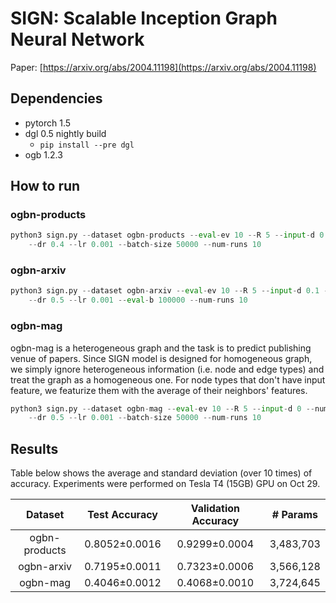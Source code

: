 SIGN: Scalable Inception Graph Neural Network
==========================
Paper: [https://arxiv.org/abs/2004.11198](https://arxiv.org/abs/2004.11198)


Dependencies
------------
- pytorch 1.5
- dgl 0.5 nightly build
    - `pip install --pre dgl`
- ogb 1.2.3


How to run
-------------
### ogbn-products
```python
python3 sign.py --dataset ogbn-products --eval-ev 10 --R 5 --input-d 0.3 --num-h 512 \
    --dr 0.4 --lr 0.001 --batch-size 50000 --num-runs 10
```

### ogbn-arxiv
```python
python3 sign.py --dataset ogbn-arxiv --eval-ev 10 --R 5 --input-d 0.1 --num-h 512 \
    --dr 0.5 --lr 0.001 --eval-b 100000 --num-runs 10
```

### ogbn-mag
ogbn-mag is a heterogeneous graph and the task is to predict publishing venue
of papers. Since SIGN model is designed for homogeneous graph, we simply ignore
heterogeneous information (i.e. node and edge types) and treat the graph as a
homogeneous one. For node types that don't have input feature, we featurize them
with the average of their neighbors' features.

```python
python3 sign.py --dataset ogbn-mag --eval-ev 10 --R 5 --input-d 0 --num-h 512 \
    --dr 0.5 --lr 0.001 --batch-size 50000 --num-runs 10
```


Results
----------
Table below shows the average and standard deviation (over 10 times) of
accuracy. Experiments were performed on Tesla T4 (15GB) GPU on Oct 29.

| Dataset         | Test Accuracy   | Validation Accuracy   | # Params    |
| :-------------: | :-------------: | :-------------------: | :---------: |
| ogbn-products   | 0.8052±0.0016   | 0.9299±0.0004         | 3,483,703   |
| ogbn-arxiv      | 0.7195±0.0011   | 0.7323±0.0006         | 3,566,128   |
| ogbn-mag        | 0.4046±0.0012   | 0.4068±0.0010         | 3,724,645   |
